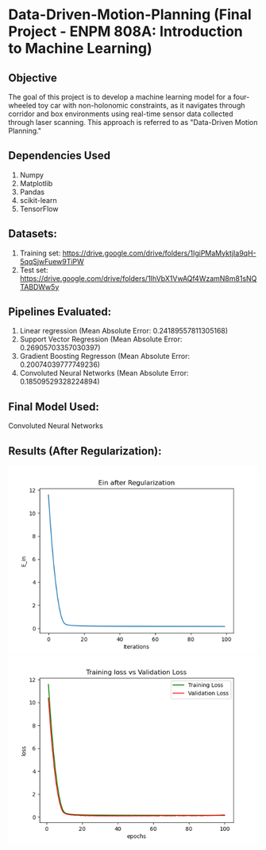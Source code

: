 # Data-Driven-Motion-Planning (Final Project - ENPM 808A: Introduction to Machine Learning)
  
## Objective

The goal of this project is to develop a machine learning model for a four-wheeled toy car with non-holonomic constraints, as it navigates through corridor and box environments using real-time sensor data collected through laser scanning. This approach is referred to as "Data-Driven Motion Planning."



## Dependencies Used
1. Numpy
2. Matplotlib
3. Pandas
4. scikit-learn
5. TensorFlow


## Datasets:
1. Training set: https://drive.google.com/drive/folders/1IgiPMaMyktjIa9qH-5qqSjwFuew9TiPW
2. Test set: https://drive.google.com/drive/folders/1IhVbX1VwAQf4WzamN8m81sNQTABDWw5y

## Pipelines Evaluated:

1. Linear regression (Mean Absolute Error: 0.24189557811305168)
2. Support Vector Regression (Mean Absolute Error: 0.26905703357030397)
3. Gradient Boosting Regresson (Mean Absolute Error: 0.20074039777749236)
4. Convoluted Neural Networks (Mean Absolute Error: 0.18509529328224894)

## Final Model Used:

Convoluted Neural Networks

## Results (After Regularization):

![alt text](https://github.com/Sakethbngr/Data-Driven-Motion-Planning/blob/712ce0f74ad49a4099204734bcd5de5d1515d4e3/Results/Ein.png?raw=true)
![alt text](https://github.com/Sakethbngr/Data-Driven-Motion-Planning/blob/dd90bbe217781af9fbf582951a6edcae79cddc51/Results/after_l1.png?raw=true)





